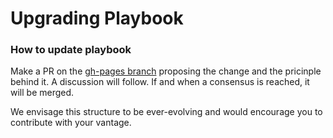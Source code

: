 # Upgrading Playbook

### How to update playbook

Make a PR on the [gh-pages branch](https://github.com/thevantageproject/web/blob/gh-pages/playbook/index.html) proposing the change and the pricinple behind it. A discussion will follow. If and when a consensus is reached, it will be merged.

We envisage this structure to be ever-evolving and would encourage you to contribute with your vantage.

